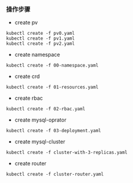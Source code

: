 ### 操作步骤
* create pv
```
kubectl create -f pv0.yaml
kubectl create -f pv1.yaml
kubectl create -f pv2.yaml
```

* create namespace
```
kubectl create -f 00-namespace.yaml
```

* create crd
```
kubectl create -f 01-resources.yaml
```

* create rbac
```
kubectl create -f 02-rbac.yaml
```

* create mysql-oprator
```
kubectl create -f 03-deployment.yaml
```

* create mysql-cluster
```
kubectl create -f cluster-with-3-replicas.yaml
```

* create router
```
kubectl create -f cluster-router.yaml
```